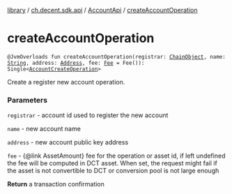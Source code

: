 [library](../../index.md) / [ch.decent.sdk.api](../index.md) / [AccountApi](index.md) / [createAccountOperation](./create-account-operation.md)

# createAccountOperation

`@JvmOverloads fun createAccountOperation(registrar: `[`ChainObject`](../../ch.decent.sdk.model/-chain-object/index.md)`, name: `[`String`](https://kotlinlang.org/api/latest/jvm/stdlib/kotlin/-string/index.html)`, address: `[`Address`](../../ch.decent.sdk.crypto/-address/index.md)`, fee: `[`Fee`](../../ch.decent.sdk.model/-fee/index.md)` = Fee()): Single<`[`AccountCreateOperation`](../../ch.decent.sdk.model.operation/-account-create-operation/index.md)`>`

Create a register new account operation.

### Parameters

`registrar` - account id used to register the new account

`name` - new account name

`address` - new account public key address

`fee` - {@link AssetAmount} fee for the operation or asset id, if left undefined the fee will be computed in DCT asset.
When set, the request might fail if the asset is not convertible to DCT or conversion pool is not large enough

**Return**
a transaction confirmation

